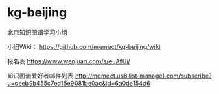 # kg-beijing

北京知识图谱学习小组

小组Wiki： https://github.com/memect/kg-beijing/wiki

报名表 https://www.wenjuan.com/s/euAfUj/

知识图谱爱好者邮件列表 http://memect.us8.list-manage1.com/subscribe?u=ceeb9b455c7ed15e9081be0ac&id=6a0de154d6
